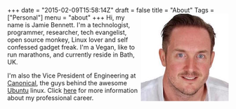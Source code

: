 +++
date = "2015-02-09T15:58:14Z"
draft = false
title = "About"
Tags = ["Personal"]
menu = "about"
+++
<img style="float: right" src="/media/jamie_small.jpg" />
Hi, my name is Jamie Bennett. I'm a technologist, programmer, researcher, tech evangelist, open source monkey, Linux lover and self confessed gadget freak. I'm a Vegan, like to run marathons, and currently reside in Bath, UK.

I'm also the Vice President of Engineering at <a href="www.canonical.com">Canonical</a>, the guys behind the awesome <a href="www.ubuntu.com">Ubuntu<a> linux. Click <a href="http://uk.linkedin.com/in/jamiebennett">here</a> for more information about my professional career.
